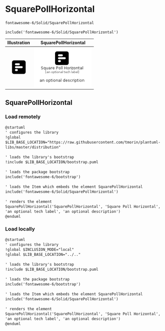 # SquarePollHorizontal


```text
fontawesome-6/Solid/SquarePollHorizontal
```

```text
include('fontawesome-6/Solid/SquarePollHorizontal')
```



| Illustration | SquarePollHorizontal |
| :---: | :---: |
| ![illustration for Illustration](../../fontawesome-6/Solid/SquarePollHorizontal.png) | ![illustration for SquarePollHorizontal](../../fontawesome-6/Solid/SquarePollHorizontal.Local.png) |




## SquarePollHorizontal

### Load remotely
```plantuml
@startuml
' configures the library
!global $LIB_BASE_LOCATION="https://raw.githubusercontent.com/tmorin/plantuml-libs/master/distribution"

' loads the library's bootstrap
!include $LIB_BASE_LOCATION/bootstrap.puml

' loads the package bootstrap
include('fontawesome-6/bootstrap')

' loads the Item which embeds the element SquarePollHorizontal
include('fontawesome-6/Solid/SquarePollHorizontal')

' renders the element
SquarePollHorizontal('SquarePollHorizontal', 'Square Poll Horizontal', 'an optional tech label', 'an optional description')
@enduml
```

### Load locally
```plantuml
@startuml
' configures the library
!global $INCLUSION_MODE="local"
!global $LIB_BASE_LOCATION="../.."

' loads the library's bootstrap
!include $LIB_BASE_LOCATION/bootstrap.puml

' loads the package bootstrap
include('fontawesome-6/bootstrap')

' loads the Item which embeds the element SquarePollHorizontal
include('fontawesome-6/Solid/SquarePollHorizontal')

' renders the element
SquarePollHorizontal('SquarePollHorizontal', 'Square Poll Horizontal', 'an optional tech label', 'an optional description')
@enduml
```

